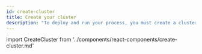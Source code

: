 ```yaml
---
id: create-cluster
title: Create your cluster
description: "To deploy and run your process, you must create a cluster in Camunda 8. While the cluster is being created, you can still proceed to begin modeling."
---
```


import CreateCluster from '../components/react-components/create-cluster.md'

<CreateCluster/>
